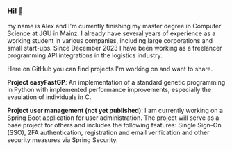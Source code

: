 ### Hi! 👋

my name is Alex and I'm currently finishing my master degree in Computer Science at JGU in Mainz. I already have several years of experience as a working student in various companies, including large corporations and small start-ups. Since December 2023 I have been working as a freelancer programming API integrations in the logistics industry.


Here on GitHub you can find projects I'm working on and want to share.

**Project easyFastGP**: An implementation of a standard genetic programming in Python with implemented performance improvements, especially the evaulation of individuals in C.

**Project user management (not yet published)**: I am currently working on a Spring Boot application for user administration. The project will serve as a base project for others and includes the following features: Single Sign-On (SSO), 2FA authentication, registration and email verification and other security measures via Spring Security.
